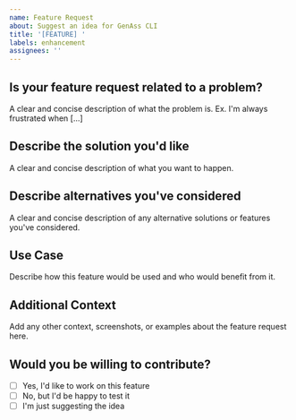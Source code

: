 ```yaml
---
name: Feature Request
about: Suggest an idea for GenAss CLI
title: '[FEATURE] '
labels: enhancement
assignees: ''
---
```


## Is your feature request related to a problem?
A clear and concise description of what the problem is. Ex. I'm always frustrated when [...]

## Describe the solution you'd like
A clear and concise description of what you want to happen.

## Describe alternatives you've considered
A clear and concise description of any alternative solutions or features you've considered.

## Use Case
Describe how this feature would be used and who would benefit from it.

## Additional Context
Add any other context, screenshots, or examples about the feature request here.

## Would you be willing to contribute?
- [ ] Yes, I'd like to work on this feature
- [ ] No, but I'd be happy to test it
- [ ] I'm just suggesting the idea